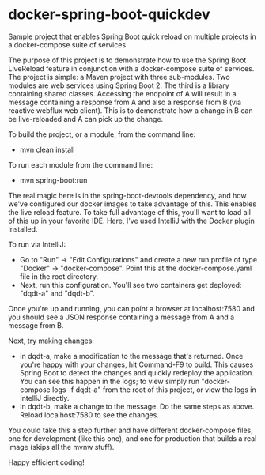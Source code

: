 # docker-spring-boot-quickdev
Sample project that enables Spring Boot quick reload on multiple projects in a docker-compose suite of services

The purpose of this project is to demonstrate how to use the Spring Boot LiveReload feature in conjunction with a docker-compose suite of services.  The project is simple: a Maven project with three sub-modules.  Two modules are web services using Spring Boot 2.  The third is a library containing shared classes.  Accessing the endpoint of A will result in a message containing a response from A and also a response from B (via reactive webflux web client).  This is to demonstrate how a change in B can be live-reloaded and A can pick up the change.

To build the project, or a module, from the command line:
- mvn clean install

To run each module from the command line:
- mvn spring-boot:run

The real magic here is in the spring-boot-devtools dependency, and how we've configured our docker images to take advantage of this.  This enables the live reload feature.  To take full advantage of this, you'll want to load all of this up in your favorite IDE.  Here, I've used IntelliJ with the Docker plugin installed.

To run via IntelliJ:
- Go to "Run" -> "Edit Configurations" and create a new run profile of type "Docker" -> "docker-compose".  Point this at the docker-compose.yaml file in the root directory.
- Next, run this configuration.  You'll see two containers get deployed: "dqdt-a" and "dqdt-b".  

Once you're up and running, you can point a browser at localhost:7580 and you should see a JSON response containing a message from A and a message from B.

Next, try making changes:
- in dqdt-a, make a modification to the message that's returned.  Once you're happy with your changes, hit Command-F9 to build.  This causes Spring Boot to detect the changes and quickly redeploy the application.  You can see this happen in the logs; to view simply run "docker-compose logs -f dqdt-a" from the root of this project, or view the logs in IntelliJ directly.
- in dqdt-b, make a change to the message.  Do the same steps as above.  Reload localhost:7580 to see the changes.

You could take this a step further and have different docker-compose files, one for development (like this one), and one for production that builds a real image (skips all the mvnw stuff).

Happy efficient coding!
